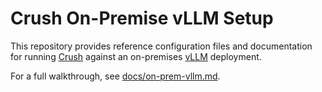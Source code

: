 # Crush On-Premise vLLM Setup

This repository provides reference configuration files and documentation for running [Crush](https://github.com/charmbracelet/crush) against an on-premises [vLLM](https://github.com/vllm-project/vllm) deployment.

For a full walkthrough, see [docs/on-prem-vllm.md](docs/on-prem-vllm.md).

